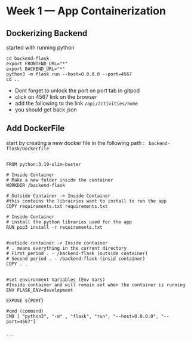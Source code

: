 # Week 1 — App Containerization

## Dockerizing Backend 

started with running python 

```
cd backend-flask
export FRONTEND_URL="*"
export BACKEND_URL="*"
python3 -m flask run --host=0.0.0.0 --port=4567
cd ..

```
- Dont forget to unlock the port on port tab in gitpod 
- click on 4567 link on the browser 
- add the following to the link ```/api/activities/home```
- you should get back json 

## Add DockerFile 

start by creating a new docker file in the following path : ``` backend-flask/Dockerfile```
````

FROM python:3.10-slim-buster

# Inside Container 
# Make a new folder inside the container
WORKDIR /backend-flask

# Outside Container -> Inside Container
#this contains the librairies want to install to run the app
COPY requirements.txt requirements.txt

# Inside Container 
# install the python libraries used for the app
RUN pip3 install -r requirements.txt


#outside container -> Inside container 
# . means everything in the current directory
# First period . - /backend-flask (outside container)
# Second period . - /backend-flask (insid container)
COPY . .


#set environment Variables (Env Vars)
#Inside container and will remain set when the container is running
ENV FLASK_ENV=development

EXPOSE ${PORT}

#cmd (command)
CMD [ "python3", "-m" , "flask", "run", "--host=0.0.0.0", "--port=4567"]


```

